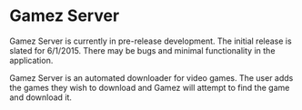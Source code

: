 # Gamez Server
Gamez Server is currently in pre-release development. The initial release is slated for 6/1/2015. There may be bugs and minimal functionality in the application.

Gamez Server is an automated downloader for video games. The user adds the games they wish to download and Gamez will attempt to find the game and download it.
